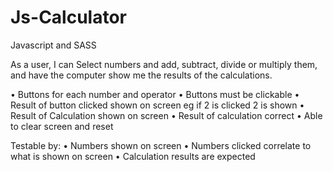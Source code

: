# Js-Calculator

Javascript and SASS

As a user, I can Select numbers and add, subtract, divide or multiply them, and have the computer show me the results of the calculations.

•	Buttons for each number and operator
•	Buttons must be clickable
•	Result of button clicked shown on screen  eg if 2 is clicked 2 is shown
•	Result of Calculation shown on screen
•	Result of calculation correct
•	Able to clear screen and reset

Testable by:
•	Numbers shown on screen
•	Numbers clicked correlate to what is shown on screen
•	Calculation results are expected
